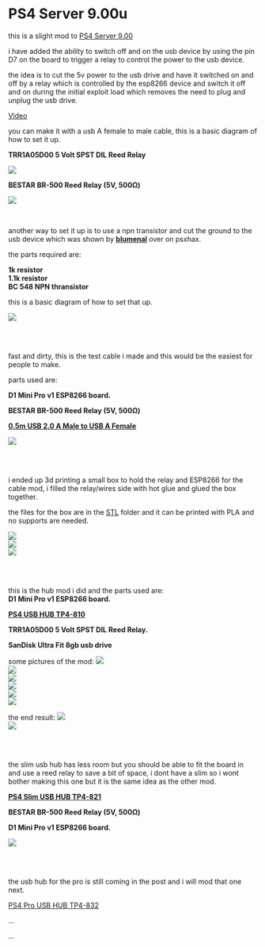 # PS4 Server 9.00u


this is a slight mod to <a href=https://github.com/stooged/PS4-Server-900>PS4 Server 9.00</a>

i have added the ability to switch off and on the usb device by using the pin D7 on the board to trigger a relay to control the power to the usb device.

the idea is to cut the 5v power to the usb drive and have it switched on and off by a relay which is controlled by the esp8266 device and switch it off and on during the initial exploit load which removes the need to plug and unplug the usb drive.


<a href="https://youtu.be/WrJMKA0y-Lg" target="_blank">Video</a>


you can make it with a usb A female to male cable, this is a basic diagram of how to set it up.

<b>TRR1A05D00 5 Volt SPST DIL Reed Relay

<img src=https://github.com/stooged/PS4-Server-900u/blob/main/Images/diag.jpg><br>

BESTAR  BR-500  Reed Relay (5V, 500Ω)</b>

<img src=https://github.com/stooged/PS4-Server-900u/blob/main/Images/diag1.jpg><br>

<br>

another way to set it up is to use a npn transistor and cut the ground to the usb device which was shown by <b><a href=https://www.psxhax.com/threads/ps4-server-9-00-ps4-server-9-00u-for-esp8266-d1-mini-pro-by-stooged.10685/post-189470>blumenal</a></b> over on psxhax.

the parts required are: 

<b>1k resistor<br>
1.1k resistor<br>
BC 548 NPN thransistor</b>

this is a basic diagram of how to set that up.

<img src=https://github.com/stooged/PS4-Server-900u/blob/main/Images/diag2.jpg><br>


<br><br>

fast and dirty, this is the test cable i made and this would be the easiest for people to make.

parts used are:<b>

D1 Mini Pro v1 ESP8266 board.

BESTAR  BR-500  Reed Relay (5V, 500Ω)

<a href=https://www.jaycar.com.au/0-5m-usb-2-0-a-male-to-usb-a-female/p/WC7708>0.5m USB 2.0 A Male to USB A Female</a>
</b>

<img src=https://github.com/stooged/PS4-Server-900u/blob/main/Images/10.jpg><br>

<br><br>

i ended up 3d printing a small box to hold the relay and ESP8266 for the cable mod, i filled the relay/wires side with hot glue and glued the box together.

the files for the box are in the <a href=https://github.com/stooged/PS4-Server-900u/tree/main/STL>STL</a> folder and it can be printed with PLA and no supports are needed.

<img src=https://github.com/stooged/PS4-Server-900u/blob/main/Images/11.jpg><br>
<img src=https://github.com/stooged/PS4-Server-900u/blob/main/Images/13.jpg><br>
<img src=https://github.com/stooged/PS4-Server-900u/blob/main/Images/12.jpg><br>

<br><br>


this is the hub mod i did and the parts used are:
<br>
<b>
D1 Mini Pro v1 ESP8266 board.

<a href=http://www.dobe-game.com/en/productshow-55-151.html>PS4 USB HUB TP4-810</a>

TRR1A05D00 5 Volt SPST DIL Reed Relay.

SanDisk Ultra Fit 8gb usb drive
</b>

some pictures of the mod:
<img src=https://github.com/stooged/PS4-Server-900u/blob/main/Images/1.jpg><br>
<img src=https://github.com/stooged/PS4-Server-900u/blob/main/Images/2.jpg><br>
<img src=https://github.com/stooged/PS4-Server-900u/blob/main/Images/3.jpg><br>
<img src=https://github.com/stooged/PS4-Server-900u/blob/main/Images/4.jpg><br>
<img src=https://github.com/stooged/PS4-Server-900u/blob/main/Images/5.jpg><br>
<img src=https://github.com/stooged/PS4-Server-900u/blob/main/Images/6.jpg><br>

the end result:
<img src=https://github.com/stooged/PS4-Server-900u/blob/main/Images/8.jpg><br>
<img src=https://github.com/stooged/PS4-Server-900u/blob/main/Images/7.jpg><br>

<br><br>

the slim usb hub has less room but you should be able to fit the board in and use a reed relay to save a bit of space, i dont have a slim so i wont bother making this one but it is the same idea as the other mod.

<b>
<a href=http://www.dobe-game.com/en/productshow-54-167.html>PS4 Slim USB HUB TP4-821</a>

BESTAR  BR-500  Reed Relay (5V, 500Ω)

D1 Mini Pro v1 ESP8266 board.</b>

<img src=https://github.com/stooged/PS4-Server-900u/blob/main/Images/9.jpg><br>


<br><br>

the usb hub for the pro is still coming in the post and i will mod that one next.

<a href=http://www.dobe-game.com/en/productshow-53-177.html>PS4 Pro USB HUB TP4-832</a>

...

...